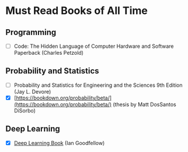 # Must Read Books of All Time

## Programming

* [ ]  Code: The Hidden Language of Computer Hardware and Software Paperback (Charles Petzold)


## Probability and Statistics

* [ ]  Probability and Statistics for Engineering and the Sciences 9th Edition (Jay L. Devore)
* [x]  [https://bookdown.org/probability/beta/](https://bookdown.org/probability/beta/) (thesis by Matt DosSantos DiSorbo)

## Deep Learning

* [x] [Deep Learning Book](https://www.deeplearningbook.org/) (Ian Goodfellow)
